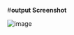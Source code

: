 #**output Screenshot**


![image](https://github.com/user-attachments/assets/19087a4c-d8d8-4eaa-a601-3cf28f4e3bdc)
